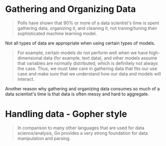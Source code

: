 # Gathering and Organizing Data
> Polls have shown that 90% or more of a data scientist's time is spent gathering data, organizing it, and cleaning it, 
not traning/tuning their sophisticated machine learning model. 

Not all types of data are appropriate when using certain types of models.
> For example, certain models do not perform well when we have high-dimensional data (for example, text data), and other 
models assume that variables are normally distributed, which is definitely not always the case. Thus, we must take care 
in gathering data that fits our use case and make sure that we understand how our data and models will interact.

Another reason why gathering and organizing data consumes so much of a data scientist's time is that data is often messy and hard to aggregate.

# Handling data - Gopher style
> In comparison to many other languages that are used for data science/analysis, 
Go provides a very strong foundation for data manipulation and parsing.
